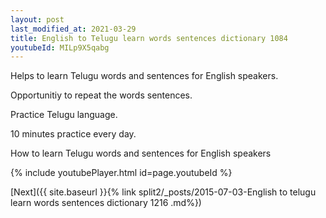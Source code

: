 ```yaml
---
layout: post
last_modified_at: 2021-03-29
title: English to Telugu learn words sentences dictionary 1084 
youtubeId: MILp9X5qabg
---
```

 
 
Helps to learn Telugu words and sentences for English speakers.

Opportunitiy to repeat the words sentences. 

Practice Telugu language. 
 
10 minutes practice every day. 
 
How to learn Telugu words and sentences for English speakers 
 
{% include youtubePlayer.html id=page.youtubeId %}
 
 
[Next]({{ site.baseurl }}{% link  split2/_posts/2015-07-03-English to telugu learn words sentences dictionary 1216 .md%})
 
